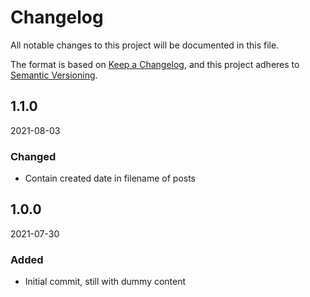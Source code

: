 # Changelog

All notable changes to this project will be documented in this file.

The format is based on [Keep a Changelog](https://keepachangelog.com/en/1.0.0/),
and this project adheres to [Semantic Versioning](https://semver.org/spec/v2.0.0.html).

## 1.1.0

2021-08-03

### Changed

- Contain created date in filename of posts

## 1.0.0

2021-07-30

### Added

- Initial commit, still with dummy content
